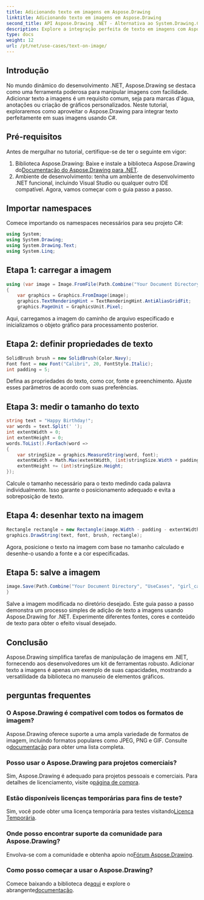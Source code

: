 ```yaml
---
title: Adicionando texto em imagens em Aspose.Drawing
linktitle: Adicionando texto em imagens em Aspose.Drawing
second_title: API Aspose.Drawing .NET - Alternativa ao System.Drawing.Common
description: Explore a integração perfeita de texto em imagens com Aspose.Drawing for .NET. Siga nosso guia passo a passo para manipulação de imagens sem esforço. Baixe Agora!
type: docs
weight: 12
url: /pt/net/use-cases/text-on-image/
---
```

## Introdução
No mundo dinâmico do desenvolvimento .NET, Aspose.Drawing se destaca como uma ferramenta poderosa para manipular imagens com facilidade. Adicionar texto a imagens é um requisito comum, seja para marcas d'água, anotações ou criação de gráficos personalizados. Neste tutorial, exploraremos como aproveitar o Aspose.Drawing para integrar texto perfeitamente em suas imagens usando C#.
## Pré-requisitos
Antes de mergulhar no tutorial, certifique-se de ter o seguinte em vigor:
1.  Biblioteca Aspose.Drawing: Baixe e instale a biblioteca Aspose.Drawing do[Documentação do Aspose.Drawing para .NET](https://reference.aspose.com/drawing/net/).
2. Ambiente de desenvolvimento: tenha um ambiente de desenvolvimento .NET funcional, incluindo Visual Studio ou qualquer outro IDE compatível.
Agora, vamos começar com o guia passo a passo.
## Importar namespaces
Comece importando os namespaces necessários para seu projeto C#:
```csharp
using System;
using System.Drawing;
using System.Drawing.Text;
using System.Linq;
```
## Etapa 1: carregar a imagem
```csharp
using (var image = Image.FromFile(Path.Combine("Your Document Directory", "UseCases", "girl.jpg")))
{
    var graphics = Graphics.FromImage(image);
    graphics.TextRenderingHint = TextRenderingHint.AntiAliasGridFit;
    graphics.PageUnit = GraphicsUnit.Pixel;
```
Aqui, carregamos a imagem do caminho de arquivo especificado e inicializamos o objeto gráfico para processamento posterior.
## Etapa 2: definir propriedades de texto
```csharp
SolidBrush brush = new SolidBrush(Color.Navy);
Font font = new Font("Calibri", 20, FontStyle.Italic);
int padding = 5;
```
Defina as propriedades do texto, como cor, fonte e preenchimento. Ajuste esses parâmetros de acordo com suas preferências.
## Etapa 3: medir o tamanho do texto
```csharp
string text = "Happy Birthday!";
var words = text.Split(' ');
int extentWidth = 0;
int extentHeight = 0;
words.ToList().ForEach(word =>
{
    var stringSize = graphics.MeasureString(word, font);
    extentWidth = Math.Max(extentWidth, (int)stringSize.Width + padding);
    extentHeight += (int)stringSize.Height;
});
```
Calcule o tamanho necessário para o texto medindo cada palavra individualmente. Isso garante o posicionamento adequado e evita a sobreposição de texto.
## Etapa 4: desenhar texto na imagem
```csharp
Rectangle rectangle = new Rectangle(image.Width - padding - extentWidth, image.Height - padding - extentHeight, extentWidth, extentHeight);
graphics.DrawString(text, font, brush, rectangle);
```
Agora, posicione o texto na imagem com base no tamanho calculado e desenhe-o usando a fonte e a cor especificadas.
## Etapa 5: salve a imagem
```csharp
image.Save(Path.Combine("Your Document Directory", "UseCases", "girl_card_out.jpg"));
}
```
Salve a imagem modificada no diretório desejado.
Este guia passo a passo demonstra um processo simples de adição de texto a imagens usando Aspose.Drawing for .NET. Experimente diferentes fontes, cores e conteúdo de texto para obter o efeito visual desejado.
## Conclusão
Aspose.Drawing simplifica tarefas de manipulação de imagens em .NET, fornecendo aos desenvolvedores um kit de ferramentas robusto. Adicionar texto a imagens é apenas um exemplo de suas capacidades, mostrando a versatilidade da biblioteca no manuseio de elementos gráficos.
## perguntas frequentes
### O Aspose.Drawing é compatível com todos os formatos de imagem?
 Aspose.Drawing oferece suporte a uma ampla variedade de formatos de imagem, incluindo formatos populares como JPEG, PNG e GIF. Consulte o[documentação](https://reference.aspose.com/drawing/net/) para obter uma lista completa.
### Posso usar o Aspose.Drawing para projetos comerciais?
Sim, Aspose.Drawing é adequado para projetos pessoais e comerciais. Para detalhes de licenciamento, visite o[página de compra](https://purchase.aspose.com/buy).
### Estão disponíveis licenças temporárias para fins de teste?
 Sim, você pode obter uma licença temporária para testes visitando[Licença Temporária](https://purchase.aspose.com/temporary-license/).
### Onde posso encontrar suporte da comunidade para Aspose.Drawing?
 Envolva-se com a comunidade e obtenha apoio no[Fórum Aspose.Drawing](https://forum.aspose.com/c/diagram/17).
### Como posso começar a usar o Aspose.Drawing?
 Comece baixando a biblioteca de[aqui](https://releases.aspose.com/drawing/net/) e explore o abrangente[documentação](https://reference.aspose.com/drawing/net/).